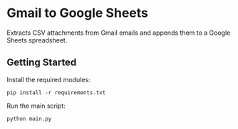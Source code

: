 # Gmail to Google Sheets
Extracts CSV attachments from Gmail emails and appends them to a Google Sheets spreadsheet.

## Getting Started

Install the required modules:
```
pip install -r requirements.txt
```

Run the main script:
```
python main.py
```
